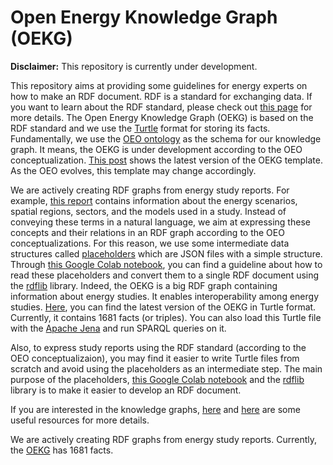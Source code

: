 
# Open Energy Knowledge Graph (OEKG) 

**Disclaimer:** This repository is currently under development.

This repository aims at providing some guidelines for energy experts on how to make an RDF document. RDF is a standard for exchanging data. If you want to learn about the RDF standard, please check out [this page](https://www.w3.org/RDF/) for more details. The Open Energy Knowledge Graph (OEKG) is based on the RDF standard and we use the [Turtle](https://www.w3.org/TR/turtle/) format for storing its facts. Fundamentally, we use the [OEO ontology](https://github.com/OpenEnergyPlatform/ontology) as the schema for our knowledge graph. It means, the OEKG is under development according to the OEO conceptualization. [This post](https://github.com/OpenEnergyPlatform/oekg/issues/7) shows the latest version of the OEKG template. As the OEO evolves, this template may change accordingly. 


We are actively creating RDF graphs from energy study reports. For example, [this report](https://www.oeko.de/publikationen/p-details/klimaschutzszenario-2050-2-endbericht) contains information about the energy scenarios, spatial regions, sectors, and the models used in a study. Instead of conveying these terms in a natural language, we aim at expressing these concepts and their relations in an RDF graph according to the OEO conceptualizations. For this reason, we use some intermediate data structures called [placeholders](https://github.com/OpenEnergyPlatform/oekg/tree/main/Place-holders)  which are JSON files with a simple structure. Through [this Google Colab notebook](https://github.com/OpenEnergyPlatform/oekg/blob/main/How-to-develop-OEKG/How_to_develop_OEPKG.ipynb), you can find a guideline about how to read these placeholders and convert them to a single RDF document using the [rdflib](https://github.com/RDFLib/rdflib) library. Indeed, the OEKG is a big RDF graph containing information about energy studies. It enables interoperability among energy studies. [Here](https://github.com/OpenEnergyPlatform/oekg/blob/main/OEKG_in_Turtle/OEKG_With_Datasets.ttl), you can find the latest version of the OEKG in Turtle format. Currently, it contains 1681 facts (or triples). You can also load this Turtle file with the [Apache Jena](https://jena.apache.org/) and run SPARQL queries on it.

Also, to express study reports using the RDF standard (according to the OEO conceptualizaion), you may find it easier to write Turtle files from scratch and avoid using the placeholders as an intermediate step. The main purpose of the placeholders, [this Google Colab notebook](https://github.com/OpenEnergyPlatform/oekg/blob/main/How-to-develop-OEKG/How_to_develop_OEPKG.ipynb) and the [rdflib](https://github.com/RDFLib/rdflib) library is to make it easier to develop an RDF document.


If you are interested in the knowledge graphs, [here](https://neo4j.com/knowledge-graphs-data-in-context-for-responsive-businesses/?utm_program=emea-prospecting&utm_source=google&utm_medium=cpc&utm_campaign=emea-search-offers&utm_adgroup=ebook-knowledge-graphs&utm_content=ebook-knowledge-graphs&utm_placement=&utm_keyword=define%20knowledge%20graph&utm_network=g&gclid=Cj0KCQjw1tGUBhDXARIsAIJx01mim5CuQ2uQoiLpzYmnlrsYzZk0virUTkGKFEsoqKYxNCQMEyYHbZUaAhiZEALw_wcB) and
[here](https://www.ibm.com/cloud/learn/knowledge-graph#:~:text=A%20knowledge%20graph%2C%20also%20known,the%20term%20knowledge%20%E2%80%9Cgraph.%E2%80%9D) are some useful resources for more details.

We are actively creating RDF graphs from energy study reports. 
Currently, the [OEKG](https://github.com/OpenEnergyPlatform/oekg/blob/main/OEKG_in_Turtle/OEKG_With_Datasets.ttl) has 1681 facts. 


